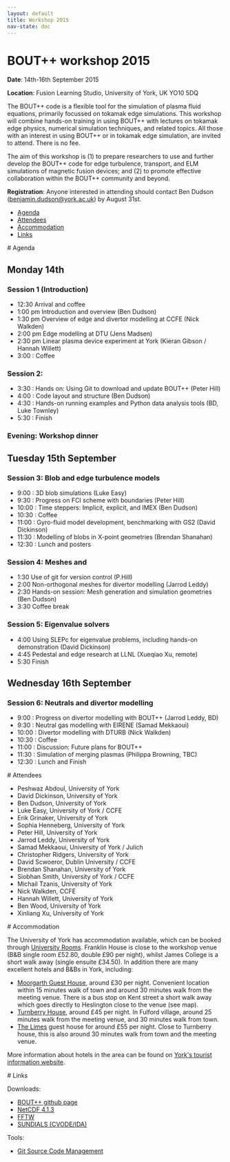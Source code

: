 ```yaml
---
layout: default
title: Workshop 2015
nav-state: doc
---
```


# BOUT++ workshop 2015

**Date**: 14th-16th September 2015

**Location**: Fusion Learning Studio, University of York, UK YO10 5DQ

The BOUT++ code is a flexible tool for the simulation of plasma fluid equations, primarily focussed on tokamak edge simulations. This workshop will combine hands-on training in using BOUT++ with lectures on tokamak edge physics, numerical simulation techniques, and related topics. All those with an interest in using BOUT++ or in tokamak edge simulation, are invited to attend. There is no fee.

The aim of this workshop is (1) to prepare researchers to use and further develop the BOUT++ code for edge turbulence, transport, and ELM simulations of magnetic fusion devices; and (2) to promote effective collaboration within the BOUT++ community and beyond.

**Registration**: Anyone interested in attending should contact Ben Dudson (benjamin.dudson@york.ac.uk) by August 31st.

* [Agenda](#agenda)
* [Attendees](#attendees)
* [Accommodation](#accommodation)
* [Links](#links)

<a name="agenda"/>
# Agenda

## Monday 14th

### Session 1 (Introduction)

* 12:30  Arrival and coffee
* 1:00 pm  Introduction and overview (Ben Dudson)
* 1:30 pm  Overview of edge and divertor modelling at CCFE (Nick Walkden)
* 2:00 pm  Edge modelling at DTU (Jens Madsen)
* 2:30 pm  Linear plasma device experiment at York (Kieran Gibson / Hannah Willett)
* 3:00 : Coffee

### Session 2: 

* 3:30 : Hands on: Using Git to download and update BOUT++ (Peter Hill)
* 4:00 : Code layout and structure (Ben Dudson)
* 4:30 : Hands-on running examples and Python data analysis tools (BD, Luke Townley)
* 5:30 : Finish

### Evening: Workshop dinner

## Tuesday 15th September

### Session 3: Blob and edge turbulence models

* 9:00  : 3D blob simulations (Luke Easy)
* 9:30  : Progress on FCI scheme with boundaries (Peter Hill)
* 10:00 : Time steppers: Implicit, explicit, and IMEX (Ben Dudson)
* 10:30 : Coffee
* 11:00 : Gyro-fluid model development, benchmarking with GS2 (David Dickinson)
* 11:30 : Modelling of blobs in X-point geometries (Brendan Shanahan)
* 12:30 : Lunch and posters

### Session 4: Meshes and 

* 1:30 Use of git for version control (P.Hill)
* 2:00 Non-orthogonal meshes for divertor modelling (Jarrod Leddy)
* 2:30 Hands-on session: Mesh generation and simulation geometries (Ben Dudson)
* 3:30 Coffee break

### Session 5:  Eigenvalue solvers

* 4:00  Using SLEPc for eigenvalue problems, including hands-on demonstration (David Dickinson)
* 4:45  Pedestal and edge research at LLNL (Xueqiao Xu, remote)
* 5:30  Finish 

## Wednesday 16th September

### Session 6: Neutrals and divertor modelling

* 9:00 :  Progress on divertor modelling with BOUT++ (Jarrod Leddy, BD)
* 9:30 :  Neutral gas modelling with EIRENE (Samad Mekkaoui)
* 10:00 : Divertor modelling with DTURB (Nick Walkden)
* 10:30 : Coffee
* 11:00 : Discussion: Future plans for BOUT++
* 11:30 : Simulation of merging plasmas (Philippa Browning, TBC)
* 12:30 : Lunch and Finish

<a name="attendees"/>
# Attendees

* Peshwaz Abdoul, University of York
* David Dickinson, University of York
* Ben Dudson, University of York
* Luke Easy, University of York / CCFE
* Erik Grinaker, University of York
* Sophia Henneberg, University of York
* Peter Hill, University of York
* Jarrod Leddy, University of York
* Samad Mekkaoui, University of York / Julich
* Christopher Ridgers, University of York
* David Scwoeror, Dublin University / CCFE
* Brendan Shanahan, University of York
* Siobhan Smith, University of York / CCFE
* Michail Tzanis, University of York
* Nick Walkden, CCFE
* Hannah Willett, University of York
* Ben Wood, University of York
* Xinliang Xu, University of York

<a name="accommodation"/>
# Accommodation

The University of York has accommodation available, which can be booked through [University Rooms](http://www.universityrooms.com/en/city/york/college/franklinyork). Franklin House is close to the workshop venue (B&B single room £52.80, double £90 per night),
whilst James College is a short walk away (single ensuite £34.50). In addition there are many excellent hotels and B&Bs in York, including:

* [Moorgarth Guest House](http://www.moorgarthyork.co.uk/), around £30 per night. Convenient location within 15 minutes walk of town and around 30 minutes walk from the meeting venue. There is a bus stop on Kent street a short walk away which goes directly to Heslington close to the venue (see map).
* [Turnberry House](http://www.turnberryhouse.com/pages/home.html), around £45 per night. In Fulford village, around 25 minutes walk from the meeting venue, and 30 minutes walk from town.
* [The Limes](http://www.limeshotel.co.uk/) guest house for around £55 per night. Close to Turnberry house, this is also around 30 minutes walk from town and the meeting venue.

More information about hotels in the area can be found on [York's tourist information website](http://www.visityork.org/accommodation/).

<a name="links"/>
# Links

Downloads:

* [BOUT++ github page](https://github.com/boutproject/BOUT-dev)
* [NetCDF 4.1.3](http://www.unidata.ucar.edu/downloads/netcdf/netcdf-4_1_3/index.jsp)
* [FFTW](http://www.fftw.org/download.html)
* [SUNDIALS (CVODE/IDA)](http://computation.llnl.gov/casc/sundials/download/download.html)

Tools:

* [Git Source Code Management](http://git-scm.com)

